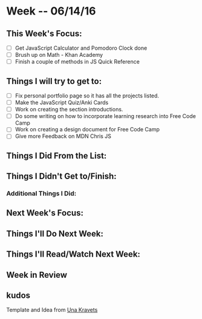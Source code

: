 # Week -- 06/14/16

## This Week's Focus:
- [ ] Get JavaScript Calculator and Pomodoro Clock done
- [ ] Brush up on Math - Khan Academy
- [ ] Finish a couple of methods in JS Quick Reference

## Things I will try to get to:
- [ ] Fix personal portfolio page so it has all the projects listed.
- [ ] Make the JavaScript Quiz/Anki Cards
- [ ] Work on creating the section introductions.
- [ ] Do some writing on how to incorporate learning research into Free Code Camp
- [ ] Work on creating a design document for Free Code Camp
- [ ] Give more Feedback on MDN Chris JS

## Things I Did From the List:

## Things I Didn't Get to/Finish:

### Additional Things I Did:

## Next Week's Focus:

## Things I'll Do Next Week:

## Things I'll Read/Watch Next Week:

## Week in Review

## kudos
Template and Idea from [Una Kravets](https://github.com/una)
